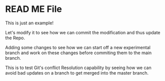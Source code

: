 # READ ME File

This is just an example!

Let's modify it to see how we can commit the modification and thus update the Repo.

Adding some changes to see how we can start off a new experimental branch and work on these changes before
commiting them to the main branch.

This is to test Git's conflict Resolution capability by seeing how we can avoid bad updates on a branch to get merged
into the master branch.